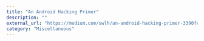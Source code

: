 ```yaml
---
title: "An Android Hacking Primer"
description: ""
external_url: "https://medium.com/swlh/an-android-hacking-primer-3390fef4e6a0"
category: "Miscellaneous"
---
```

